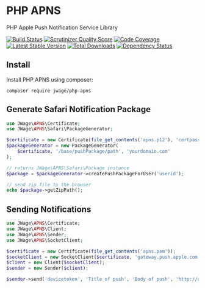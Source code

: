 PHP APNS
========

PHP Apple Push Notification Service Library

[![Build Status](https://secure.travis-ci.org/jwage/php-apns.png?branch=master)](http://travis-ci.org/jwage/php-apns)
[![Scrutinizer Quality Score](https://scrutinizer-ci.com/g/jwage/php-apns/badges/quality-score.png?s=98f9260f6488ed20d32d21106dc349c1eac26a35)](https://scrutinizer-ci.com/g/jwage/php-apns/)
[![Code Coverage](https://scrutinizer-ci.com/g/jwage/php-apns/badges/coverage.png?s=cd50bac60d2699353b0d9ffef3b7a1a4f6568f70)](https://scrutinizer-ci.com/g/jwage/php-apns/)
[![Latest Stable Version](https://poser.pugx.org/jwage/php-apns/v/stable.png)](https://packagist.org/packages/jwage/php-apns)
[![Total Downloads](https://poser.pugx.org/jwage/php-apns/downloads.png)](https://packagist.org/packages/jwage/php-apns)
[![Dependency Status](https://www.versioneye.com/php/jwage:php-apns/1.0.0/badge.png)](https://www.versioneye.com/php/jwage:php-apns/1.0.0)


## Install

Install PHP APNS using composer:

    composer require jwage/php-apns

## Generate Safari Notification Package

```php
use JWage\APNS\Certificate;
use JWage\APNS\Safari\PackageGenerator;

$certificate = new Certificate(file_get_contents('apns.p12'), 'certpassword');
$packageGenerator = new PackageGenerator(
    $certificate, '/base/pushPackage/path', 'yourdomain.com'
);

// returns JWage\APNS\Safari\Package instance
$package = $packageGenerator->createPushPackageForUser('userid');

// send zip file to the browser
echo $package->getZipPath();
```

## Sending Notifications

```php
use JWage\APNS\Certificate;
use JWage\APNS\Client;
use JWage\APNS\Sender;
use JWage\APNS\SocketClient;

$certificate = new Certificate(file_get_contents('apns.pem'));
$socketClient = new SocketClient($certificate, 'gateway.push.apple.com', 2195);
$client = new Client($socketClient);
$sender = new Sender($client);

$sender->send('devicetoken', 'Title of push', 'Body of push', 'http://deeplink.com');
```
